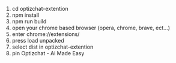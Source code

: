 1. cd optizchat-extention
2. npm install
3. npm run build
4. open your chrome based browser (opera, chrome, brave, ect...)
5. enter chrome://extensions/
6. press load unpacked
7. select dist in optizchat-extention
8. pin Optizchat - Ai Made Easy
